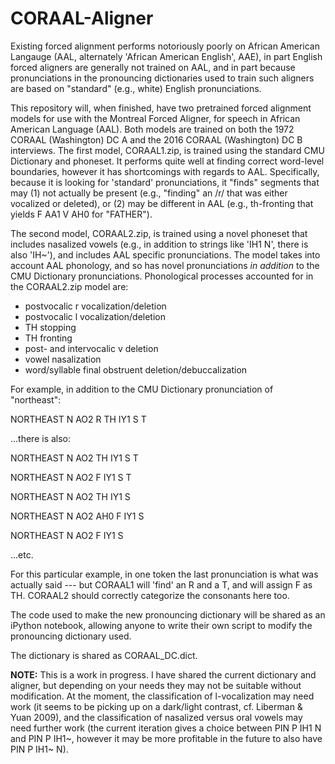 # CORAAL-Aligner

Existing forced alignment performs notoriously poorly on African American Langauge (AAL, alternately 'African American English', AAE), in part English forced aligners are generally not trained on AAL, and in part because pronunciations in the pronouncing dictionaries used to train such aligners are based on "standard" (e.g., white) English pronunciations. 

This repository will, when finished, have two pretrained forced alignment models for use with the Montreal Forced Aligner,
for speech in African American Language (AAL). Both models are trained on both the 1972 CORAAL (Washington) DC A and the 
2016 CORAAL (Washington) DC B interviews. The first model, CORAAL1.zip, is trained using the standard CMU Dictionary and phoneset. It performs quite well at finding correct word-level boundaries, however it has shortcomings with regards to AAL. Specifically, because it is looking for 'standard' pronunciations, it "finds" segments that may (1) not actually be present (e.g., "finding" an /r/ that was either vocalized or deleted), or (2) may be different in AAL (e.g., th-fronting that yields F AA1 V AH0 for "FATHER"). 

The second model, CORAAL2.zip, is trained using a novel phoneset that includes nasalized vowels (e.g., in
addition to strings like 'IH1 N', there is also 'IH~'), and includes AAL specific pronunciations. The model takes into account AAL phonology, and so has novel pronunciations *in addition* to the CMU Dictionary pronunciations. Phonological processes accounted for in the CORAAL2.zip model are:

- postvocalic r vocalization/deletion
- postvocalic l vocalization/deletion
- TH stopping
- TH fronting
- post- and intervocalic v deletion
- vowel nasalization
- word/syllable final obstruent deletion/debuccalization

For example, in addition to the CMU Dictionary pronunciation of "northeast":

NORTHEAST N AO2 R TH IY1 S T

...there is also:

NORTHEAST N AO2 TH IY1 S T

NORTHEAST N AO2 F IY1 S T

NORTHEAST N AO2 TH IY1 S 

NORTHEAST N AO2 AH0 F IY1 S 

NORTHEAST N AO2 F IY1 S 


...etc.

For this particular example, in one token the last pronunciation is what was actually said --- but CORAAL1 will 'find' an R and a T, and will assign F as TH. CORAAL2 should  correctly categorize the consonants here too.

The code used to make the new pronouncing dictionary will be shared as an iPython notebook, allowing anyone to write their own script to modify the pronouncing dictionary used.

The dictionary is shared as CORAAL_DC.dict.

**NOTE:** This is a work in progress. I have shared the current dictionary and aligner, but depending on your needs they may not be suitable without modification. At the moment, the classification of l-vocalization may need work (it seems to be picking up on a dark/light contrast, cf. Liberman & Yuan 2009), and the classification of nasalized versus oral vowels may need further work (the current iteration gives a choice between PIN P IH1 N and PIN P IH1~, however it may be more profitable in the future to also have PIN P IH1~ N).


